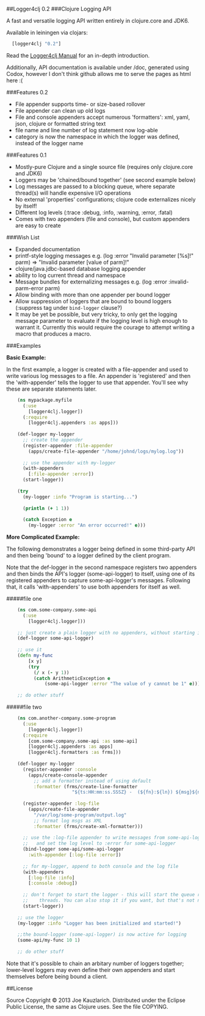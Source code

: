 ##Logger4clj 0.2
###Clojure Logging API

A fast and versatile logging API written entirely in clojure.core and JDK6. 

Available in leiningen via clojars:

````clojure
  [logger4clj "0.2"]
````

Read the [Logger4clj Manual](https://github.com/jkauzlar/logger4clj/wiki/Logger4clj-Manual) 
for an in-depth introduction.

Additionally, API documentation is available under /doc, generated using Codox, however
I don't think github allows me to serve the pages as html here :(

###Features 0.2

*  File appender supports time- or size-based rollover
*  File appender can clean up old logs
*  File and console appenders accept numerous 'formatters': xml, yaml, 
   json, clojure or formatted string text
*  file name and line number of log statement now log-able
*  category is now the namespace in which the logger was defined, instead of
   the logger name

###Features 0.1

*  Mostly-pure Clojure and a single source file (requires only clojure.core and JDK6)
*  Loggers may be 'chained/bound together' (see second example below)
*  Log messages are passed to a blocking queue, where separate thread(s) will 
   handle expensive I/O operations
*  No external 'properties' configurations; clojure code externalizes nicely by itself!
*  Different log levels (:trace :debug, :info, :warning, :error, :fatal)
*  Comes with two appenders (file and console), but custom appenders are easy 
   to create

###Wish List

*  Expanded documentation
*  printf-style logging messages e.g. (log :error "Invalid parameter [%s]!" 
   parm) => "Invalid parameter [value of parm]!"
*  clojure/java.jdbc-based database logging appender
*  ability to log current thread and namespace
*  Message bundles for externalizing messages e.g. (log :error :invalid-parm-error parm)
*  Allow binding with more than one appender per bound logger
*  Allow suppression of loggers that are bound to bound loggers (:suppress tag 
   under `bind-logger` clause?)
*  It may be yet be possible, but very tricky, to only get the logging message 
   parameter to evaluate if the logging level is high enough to warrant it. 
   Currently this would require the courage to attempt writing a macro that produces a macro.



###Examples

__Basic Example:__

In the first example, a logger is created with a file-appender and used to write
various log messages to a file. An appender is 'registered' and then the 
'with-appender' tells the logger to use that appender. You'll see why these are
separate statements later.

````clojure
    (ns mypackage.myfile
      (:use 
        [logger4clj.logger])
      (:require
        [logger4clj.appenders :as apps]))
        
    (def-logger my-logger
      ;; create the appender
      (register-appender :file-appender
        (apps/create-file-appender "/home/johnd/logs/mylog.log"))
        
      ;; use the appender with my-logger
      (with-appenders
        [:file-appender :error])
      (start-logger))
        
    (try
      (my-logger :info "Program is starting...")
      
      (println (+ 1 1))
      
      (catch Exception e
        (my-logger :error "An error occurred!" e)))
````
__More Complicated Example:__        

The following demonstrates a logger being defined in some third-party API and
then being 'bound' to a logger defined by the client program.

Note that the def-logger in the second namespace registers two appenders and
then binds the API's logger (some-api-logger) to itself, using one of its
registered appenders to capture some-api-logger's messages. Following that, it
calls 'with-appenders' to use both appenders for itself as well.

#####file one
````clojure
    (ns com.some-company.some-api
      (:use
        [logger4clj.logger]))
    
    ;; just create a plain logger with no appenders, without starting it    
    (def-logger some-api-logger)
    
    ;; use it
    (defn my-func 
        [x y]
        (try
          (/ x (- y 1))
          (catch ArithmeticException e
              (some-api-logger :error "The value of y cannot be 1" e))))
    
    ;; do other stuff
````    
#####file two
````clojure
    (ns com.another-company.some-program
      (:use
        [logger4clj.logger])
      (:require 
        [com.some-company.some-api :as some-api]
        [logger4clj.appenders :as apps]
        [logger4clj.formatters :as frms]))
        
    (def-logger my-logger
      (register-appender :console
        (apps/create-console-appender
          ;; add a formatter instead of using default
          :formatter (frms/create-line-formatter 
                        "${ts:HH:mm:ss.SSSZ} -  (${fn}:${ln}) ${msg}${n}"))
                        
      (register-appender :log-file
        (apps/create-file-appender 
          "/var/log/some-program/output.log"
          ;; format log msgs as XML
          :formatter (frms/create-xml-formatter)))
      
      ;; use the :log-file appender to write messages from some-api-logger
      ;;   and set the log level to :error for some-api-logger 
      (bind-logger some-api/some-api-logger
        :with-appender [:log-file :error])
        
      ;; for my-logger, append to both console and the log file
      (with-appenders
        [:log-file :info]
        [:console :debug])
        
      ;; don't forget to start the logger - this will start the queue reading
      ;;    threads. You can also stop it if you want, but that's not necessary
      (start-logger))
       
    ;; use the logger 
    (my-logger :info "Logger has been initialized and started!")
    
    ;;the bound-logger (some-api-logger) is now active for logging
    (some-api/my-func 10 1)
    
    ;; do other stuff
````        
Note that it's possible to chain an arbitary number of loggers together; lower-level loggers may even define their 
own appenders and start themselves before being bound a client.

##License

Source Copyright © 2013 Joe Kauzlarich. 
Distributed under the Eclipse Public License, the same as Clojure uses. 
See the file COPYING.




